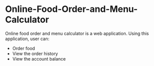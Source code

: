 # Online-Food-Order-and-Menu-Calculator
Online food order and menu calculator is a web application. Using this application, user can:
* Order food
* View the order history
* View the account balance
